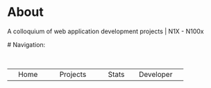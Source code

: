 # About
A colloquium of web application development projects | N1X - N100x

# Navigation:
 <table>
 <tr>
     <td>
     Home
     </td>
     <td>
     Projects
     </td>     
     <td>
     Stats
     </td> 
     <td>
     Developer
     </td>
</tr> 
</table>
